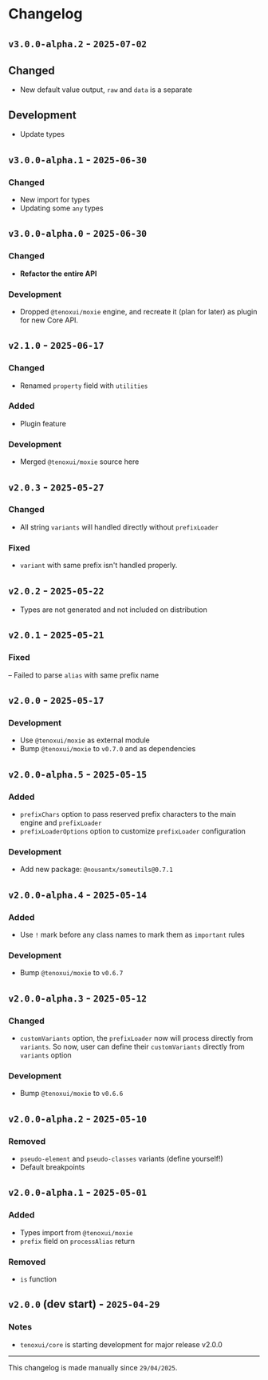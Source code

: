 # Changelog

## `v3.0.0-alpha.2` - `2025-07-02`

## **Changed**

- New default value output, `raw` and `data` is a separate

## Development

- Update types

## `v3.0.0-alpha.1` - `2025-06-30`

### **Changed**

- New import for types
- Updating some `any` types

## `v3.0.0-alpha.0` - `2025-06-30`

### **Changed**

- **Refactor the entire API**

### Development

- Dropped `@tenoxui/moxie` engine, and recreate it (plan for later) as plugin for new Core API.

## `v2.1.0` - `2025-06-17`

### **Changed**

- Renamed `property` field with `utilities`

### Added

- Plugin feature

### Development

- Merged `@tenoxui/moxie` source here

## `v2.0.3` - `2025-05-27`

### Changed

- All string `variants` will handled directly without `prefixLoader`

### Fixed

- `variant` with same prefix isn't handled properly.

## `v2.0.2` - `2025-05-22`

- Types are not generated and not included on distribution

## `v2.0.1` - `2025-05-21`

### Fixed

– Failed to parse `alias` with same prefix name

## `v2.0.0` - `2025-05-17`

### Development

- Use `@tenoxui/moxie` as external module
- Bump `@tenoxui/moxie` to `v0.7.0` and as dependencies

## `v2.0.0-alpha.5` - `2025-05-15`

### Added

- `prefixChars` option to pass reserved prefix characters to the main engine and `prefixLoader`
- `prefixLoaderOptions` option to customize `prefixLoader` configuration

### Development

- Add new package: `@nousantx/someutils@0.7.1`

## `v2.0.0-alpha.4` - `2025-05-14`

### Added

- Use `!` mark before any class names to mark them as `important` rules

### Development

- Bump `@tenoxui/moxie` to `v0.6.7`

## `v2.0.0-alpha.3` - `2025-05-12`

### Changed

- `customVariants` option, the `prefixLoader` now will process directly from `variants`. So now, user can define their `customVariants` directly from `variants` option

### Development

- Bump `@tenoxui/moxie` to `v0.6.6`

## `v2.0.0-alpha.2` - `2025-05-10`

### **Removed**

- `pseudo-element` and `pseudo-classes` variants (define yourself!)
- Default breakpoints

## `v2.0.0-alpha.1` - `2025-05-01`

### Added

- Types import from `@tenoxui/moxie`
- `prefix` field on `processAlias` return

### Removed

- `is` function

## `v2.0.0` (dev start) - `2025-04-29`

### Notes

- `tenoxui/core` is starting development for major release v2.0.0

---

This changelog is made manually since `29/04/2025`.
